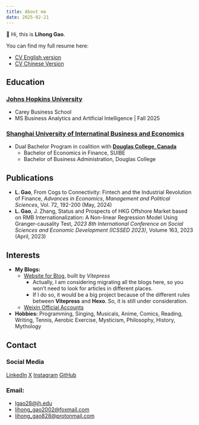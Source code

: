 ```yaml
---
title: About me
date: 2025-02-21
---
```


👋 ​Hi, this is **Lihong Gao**.

You can find my full resume here:
- [CV English version](../files/英文简历_GaoLihong-0615.pdf)
- [CV Chinese Version](../files/中文简历_高里鸿-0615.pdf)

## Education
### [Johns Hopkins University](https://www.jhu.edu/)
  - Carey Business School
  - MS Business Analytics and Artificial Intelligence | Fall 2025

### [Shanghai University of Internatinal Business and Economics](https://www.suibe.edu.cn/)
- Dual Bachelor Program in coalition with **[Douglas College, Canada](https://www.douglascollege.ca/)**
  - Bachelor of Economics in Finance, SUIBE
  - Bachelor of Business Administration, Douglas College 


## Publications
- **L. Gao**, From Cogs to Connectivity: Fintech and the Industrial Revolution of Finance, *Advances in Economics*, *Management and Political Sciences*, Vol. 72, 192-200 (May, 2024) 
- **L. Gao**, J. Zhang, Status and Prospects of HKG Offshore Market based on RMB Internationalization: A Non-linear Regression Model Using Granger-causality Test, *2023 8th International Conference on Social Sciences and Economic Development (ICSSED 2023)*, Volume 163, 2023 (April, 2023) 


## Interests
- **My Blogs:**
  - [Website for Blog](https://epiphany-leon.github.io/MyBlog/), built by *Vitepress* 
    - Actually, I am considering migrating all the blogs here, so you won’t need to look for articles in different places.
    - If I do so, it would be a big project because of the different rules between **Vitepress** and **Hexo**. So, it is still under consideration.
  - [Weixin Official Accounts](https://mp.weixin.qq.com/mp/homepage?__biz=MzkxNjMxODc3Nw==&hid=1&sn=29646593c02cb16fe5b7f61b9180fb49&scene=18#wechat_redirect) 
- **Hobbies:** Programming, Singing, Musicals, Anime, Comics, Reading, Writing, Tennis, Aerobic Exercise, Mysticism, Philosophy, History, Mythology


## Contact
### Social Media
[LinkedIn](http://linkedin.com/in/lihong-gao-4a726436a)
[X](https://x.com/golhng6)
[Instagram](https://www.instagram.com/lihgao888/)
[GitHub](https://github.com/Epiphany-Leon)
### Email:
- lgao28@jh.edu
- lihong_gao2002@foxmail.com
- lihong_gao828@protonmail.com
